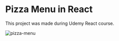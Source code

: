# Pizza Menu in React

This project was made during Udemy React course.

![pizza-menu](https://github.com/SkillX4500/pizza-menu/assets/30438549/7fdc1518-87db-4b3f-974e-e953c9b3c650)
